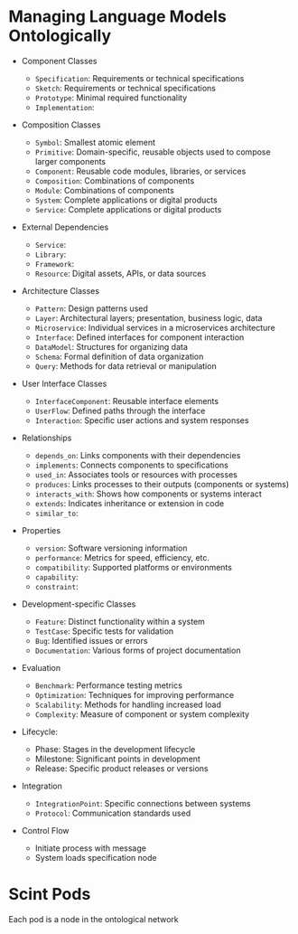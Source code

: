 # Managing Language Models Ontologically

- Component Classes
    - `Specification`: Requirements or technical specifications
    - `Sketch`: Requirements or technical specifications
    - `Prototype`: Minimal required functionality
    - `Implementation`:

- Composition Classes
    - `Symbol`: Smallest atomic element
    - `Primitive`: Domain-specific, reusable objects used to compose larger components
    - `Component`: Reusable code modules, libraries, or services
    - `Composition`: Combinations of components
    - `Module`: Combinations of components
    - `System`: Complete applications or digital products
    - `Service`: Complete applications or digital products

- External Dependencies
    - `Service`:
    - `Library`:
    - `Framework`:
    - `Resource`: Digital assets, APIs, or data sources

- Architecture Classes
    - `Pattern`: Design patterns used
    - `Layer`: Architectural layers; presentation, business logic, data
    - `Microservice`: Individual services in a microservices architecture
    - `Interface`: Defined interfaces for component interaction
    - `DataModel`: Structures for organizing data
    - `Schema`: Formal definition of data organization
    - `Query`: Methods for data retrieval or manipulation

- User Interface Classes
    - `InterfaceComponent`: Reusable interface elements
    - `UserFlow`: Defined paths through the interface
    - `Interaction`: Specific user actions and system responses

- Relationships
   - `depends_on`: Links components with their dependencies
   - `implements`: Connects components to specifications
   - `used_in`: Associates tools or resources with processes
   - `produces`: Links processes to their outputs (components or systems)
   - `interacts_with`: Shows how components or systems interact
   - `extends`: Indicates inheritance or extension in code
   - `similar_to`:

- Properties
   - `version`: Software versioning information
   - `performance`: Metrics for speed, efficiency, etc.
   - `compatibility`: Supported platforms or environments
   - `capability`:
   - `constraint`:

- Development-specific Classes
    - `Feature`: Distinct functionality within a system
    - `TestCase`: Specific tests for validation
    - `Bug`: Identified issues or errors
    - `Documentation`: Various forms of project documentation

- Evaluation
    - `Benchmark`: Performance testing metrics
    - `Optimization`: Techniques for improving performance
    - `Scalability`: Methods for handling increased load
    - `Complexity`: Measure of component or system complexity

- Lifecycle:
    - Phase: Stages in the development lifecycle
    - Milestone: Significant points in development
    - Release: Specific product releases or versions

- Integration
    - `IntegrationPoint`: Specific connections between systems
    - `Protocol`: Communication standards used


- Control Flow
    - Initiate process with message
    - System loads specification node


# Scint Pods

Each pod is a node in the ontological network
